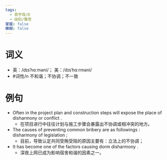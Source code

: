 ```yaml
---
tags:
  - 首字母/D
  - 级别/雅思
掌握: false
模糊: false
---
```

# 词义
- 英：/dɪsˈhɑːməni/； 美：/dɪsˈhɑːrməni/
- #词性/n  不和谐；不协调；不一致
# 例句
- Often in the project plan and construction steps will expose the place of disharmony or conflict .
	- 在项目进行中往往计划与施工步骤会暴露出不协调或相冲突的地方。
- The causes of preventing common bribery are as followings : disharmony of legislation ;
	- 目前，导致认定共同受贿受阻的原因主要有：立法上的不协调；
- It has become one of the factors causing dorm disharmony .
	- 深夜上网已成为影响宿舍和谐的因素之一。
